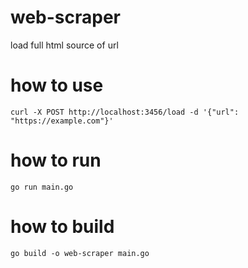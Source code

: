# web-scraper

load full html source of url

# how to use

```
curl -X POST http://localhost:3456/load -d '{"url": "https://example.com"}'
```

# how to run

```
go run main.go
```

# how to build

```
go build -o web-scraper main.go
```
